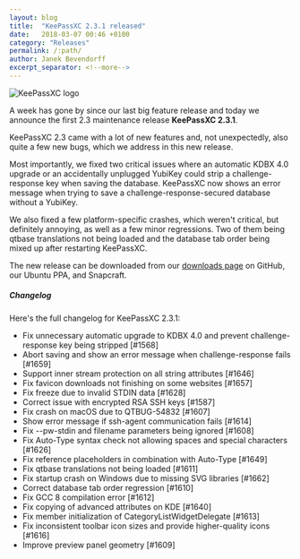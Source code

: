 ```yaml
---
layout: blog
title:  "KeePassXC 2.3.1 released"
date:   2018-03-07 00:46 +0100
category: "Releases"
permalink: /:path/
author: Janek Bevendorff
excerpt_separator: <!--more-->
---
```


<div class="blog-teaser-img">
<img src="{{ site.baseurl }}/logo.png" alt="KeePassXC logo">
</div>

A week has gone by since our last big feature release and today we announce
the first 2.3 maintenance release **KeePassXC 2.3.1**.

KeePassXC 2.3 came with a lot of new features and, not unexpectedly, also quite
a few new bugs, which we address in this new release.

<!--more-->

Most importantly, we fixed two critical issues where an automatic KDBX 4.0
upgrade or an accidentally unplugged YubiKey could strip a challenge-response key
when saving the database. KeePassXC now shows an error message when trying to
save a challenge-response-secured database without a YubiKey.

We also fixed a few platform-specific crashes, which weren't critical, but
definitely annoying, as well as a few minor regressions. Two of them being qtbase
translations not being loaded and the database tab order being mixed up after
restarting KeePassXC.

The new release can be downloaded from our
[downloads page](https://github.com/keepassxreboot/keepassxc/releases/tag/2.3.1)
on GitHub, our Ubuntu PPA, and Snapcraft.

##### Changelog

Here's the full changelog for KeePassXC 2.3.1:

- Fix unnecessary automatic upgrade to KDBX 4.0 and prevent challenge-response key being stripped [#1568]
- Abort saving and show an error message when challenge-response fails [#1659]
- Support inner stream protection on all string attributes [#1646]
- Fix favicon downloads not finishing on some websites [#1657]
- Fix freeze due to invalid STDIN data [#1628]
- Correct issue with encrypted RSA SSH keys [#1587]
- Fix crash on macOS due to QTBUG-54832 [#1607]
- Show error message if ssh-agent communication fails [#1614]
- Fix --pw-stdin and filename parameters being ignored [#1608]
- Fix Auto-Type syntax check not allowing spaces and special characters [#1626]
- Fix reference placeholders in combination with Auto-Type [#1649]
- Fix qtbase translations not being loaded [#1611]
- Fix startup crash on Windows due to missing SVG libraries [#1662]
- Correct database tab order regression [#1610]
- Fix GCC 8 compilation error [#1612]
- Fix copying of advanced attributes on KDE [#1640]
- Fix member initialization of CategoryListWidgetDelegate [#1613]
- Fix inconsistent toolbar icon sizes and provide higher-quality icons [#1616]
- Improve preview panel geometry [#1609]
